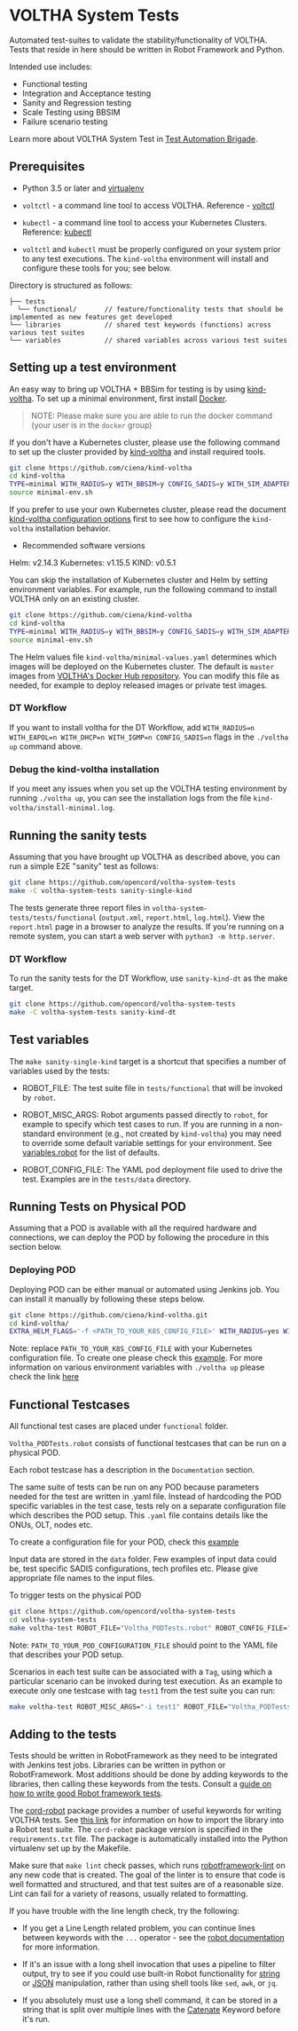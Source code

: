 # VOLTHA System Tests

Automated test-suites to validate the stability/functionality of VOLTHA. Tests
that reside in here should be written in Robot Framework and Python.

Intended use includes:

* Functional testing
* Integration and Acceptance testing
* Sanity and Regression testing
* Scale Testing using BBSIM
* Failure scenario testing

Learn more about VOLTHA System Test in [Test Automation
Brigade](https://drive.google.com/drive/u/1/folders/1BzyBoEURG2pVfyYBXnWUI30uy0FfdBHA).

## Prerequisites

* Python 3.5 or later and [virtualenv](https://virtualenv.pypa.io/en/latest/)

* `voltctl` - a command line tool to access VOLTHA. Reference -
  [voltctl](https://github.com/opencord/voltctl)

* `kubectl` - a command line tool to access your Kubernetes Clusters.
  Reference: [kubectl](https://kubernetes.io/docs/reference/kubectl/kubectl/)

* `voltctl` and `kubectl` must be properly configured on your system
  prior to any test executions.  The `kind-voltha` environment will install
  and configure these tools for you; see below.

Directory is structured as follows:

```
├── tests
  └── functional/       // feature/functionality tests that should be implemented as new features get developed
└── libraries           // shared test keywords (functions) across various test suites
└── variables           // shared variables across various test suites
```

## Setting up a test environment

An easy way to bring up VOLTHA + BBSim for testing is by using
[kind-voltha](https://github.com/ciena/kind-voltha).  To set
up a minimal environment, first install [Docker](https://docs.docker.com/install/).

> NOTE: Please make sure you are able to run the docker command (your user is
> in the `docker` group)

If you don't have a Kubernetes cluster, please use the following command to
set up the cluster provided by [kind-voltha](https://github.com/ciena/kind-voltha)
and install required tools.

```bash
git clone https://github.com/ciena/kind-voltha
cd kind-voltha
TYPE=minimal WITH_RADIUS=y WITH_BBSIM=y CONFIG_SADIS=y WITH_SIM_ADAPTERS=n ./voltha up
source minimal-env.sh
```

If you prefer to use your own Kubernetes cluster, please read the document
[kind-voltha configuration
options](https://github.com/ciena/kind-voltha#voltha-up-configuration-options)
first to see how to configure the `kind-voltha` installation behavior.

* Recommended software versions

Helm: v2.14.3
Kubernetes: v1.15.5
KIND: v0.5.1

You can skip the installation of Kubernetes cluster and Helm by setting
environment variables.  For example, run the following command to install
VOLTHA only on an existing cluster.

```bash
git clone https://github.com/ciena/kind-voltha
cd kind-voltha
TYPE=minimal WITH_RADIUS=y WITH_BBSIM=y CONFIG_SADIS=y WITH_SIM_ADAPTERS=n DEPLOY_K8S=n INSTALL_KUBECTL=n INSTALL_HELM=n ./voltha up
source minimal-env.sh
```

The Helm values file `kind-voltha/minimal-values.yaml` determines which images will be deployed on the
Kubernetes cluster.   The default is `master` images from [VOLTHA's Docker
Hub repository](https://hub.docker.com/u/voltha/).  You can modify this file as needed, for
example to deploy released images or private test images.

### DT Workflow
If you want to install voltha for the DT Workflow, add `WITH_RADIUS=n WITH_EAPOL=n WITH_DHCP=n WITH_IGMP=n CONFIG_SADIS=n` flags in the `./voltha up` command above.

### Debug the kind-voltha installation

If you meet any issues when you set up the VOLTHA testing environment by
running `./voltha up`, you can see the installation logs from the file `kind-voltha/install-minimal.log`.

## Running the sanity tests

Assuming that you have brought up VOLTHA as described above, you can run a simple E2E "sanity"
test as follows:

```bash
git clone https://github.com/opencord/voltha-system-tests
make -C voltha-system-tests sanity-single-kind
```

The tests generate three report files in
`voltha-system-tests/tests/functional` (`output.xml`, `report.html`, `log.html`).
View the `report.html` page in a browser to analyze the results.
If you're running on a remote system, you can start a web server with `python3
-m http.server`.

### DT Workflow
To run the sanity tests for the DT Workflow, use `sanity-kind-dt` as the make target.
```bash
git clone https://github.com/opencord/voltha-system-tests
make -C voltha-system-tests sanity-kind-dt
```

## Test variables

The `make sanity-single-kind` target is a shortcut that specifies a number of variables
used by the tests:

* ROBOT_FILE: The test suite file in `tests/functional` that will be invoked by `robot`.

* ROBOT_MISC_ARGS: Robot arguments passed directly to `robot`, for example to specify which test
cases to run.  If you are running in a non-standard environment (e.g., not created by `kind-voltha`)
you may need to override some default variable settings for your environment.
See [variables.robot](https://github.com/opencord/voltha-system-tests/blob/master/variables/variables.robot)
for the list of defaults.

* ROBOT_CONFIG_FILE: The YAML pod deployment file used to drive the test.  Examples are in the
`tests/data` directory.

## Running Tests on Physical POD

Assuming that a POD is available with all the required hardware and
connections, we can deploy the POD by following the procedure in this section
below.

### Deploying POD

Deploying POD can be either manual or automated using Jenkins job.
You can install it manually by following these steps below.

```bash
git clone https://github.com/ciena/kind-voltha.git
cd kind-voltha/
EXTRA_HELM_FLAGS='-f <PATH_TO_YOUR_K8S_CONFIG_FILE>' WITH_RADIUS=yes WITH_TP=yes DEPLOY_K8S=no INSTALL_KUBECTL=no INSTALL_HELM=no ./voltha up
```

Note: replace `PATH_TO_YOUR_K8S_CONFIG_FILE` with your Kubernetes configuration
file. To create one please check this
[example](https://github.com/opencord/pod-configs/blob/master/kubernetes-configs/voltha/flex-ocp-cord.yml).
For more information on various environment variables with `./voltha up` please
check the link
[here](https://github.com/ciena/kind-voltha/blob/master/README.md)

## Functional Testcases

All functional test cases are placed under `functional` folder.

`Voltha_PODTests.robot` consists of functional testcases that can be run on a
physical POD.

Each robot testcase has a description in the `Documentation` section.

The same suite of tests can be run on any POD because parameters needed for the
test are written in .yaml file. Instead of hardcoding the POD specific
variables in the test case, tests rely on a separate configuration file which
describes the POD setup. This `.yaml` file contains details like the ONUs, OLT,
nodes etc.

To create a configuration file for your POD, check this
[example](https://github.com/opencord/pod-configs/blob/master/deployment-configs/flex-ocp-cord.yaml)

Input data are stored in the `data` folder. Few examples of input data could
be, test specific SADIS configurations, tech profiles etc. Please give
appropriate file names to the input files.

To trigger tests on the physical POD

```bash
git clone https://github.com/opencord/voltha-system-tests
cd voltha-system-tests
make voltha-test ROBOT_FILE="Voltha_PODTests.robot" ROBOT_CONFIG_FILE="<PATH_TO_YOUR_POD_CONFIGURATION_FILE>"
```

Note: `PATH_TO_YOUR_POD_CONFIGURATION_FILE` should point to the YAML file that
describes your POD setup.

Scenarios in each test suite can be associated with a `Tag`, using which a
particular scenario can be invoked during test execution.  As an example to
execute only one testcase with tag `test1` from the test suite you can run:

```bash
make voltha-test ROBOT_MISC_ARGS="-i test1" ROBOT_FILE="Voltha_PODTests.robot" ROBOT_CONFIG_FILE="<PATH_TO_YOUR_POD_CONFIGURATION_FILE>"
```

## Adding to the tests


Tests should be written in RobotFramework as they need to be integrated with
Jenkins test jobs.  Libraries can be written in python or RobotFramework.
Most additions should be done by adding keywords to the libraries, then calling
these keywords from the tests.  Consult a [guide on how to write good Robot
framework
tests](https://github.com/robotframework/HowToWriteGoodTestCases/blob/master/HowToWriteGoodTestCases.rst).

The [cord-robot](https://pypi.org/project/cord-robot/) package provides a number of useful
keywords for writing VOLTHA tests.  See [this link](https://github.com/opencord/cord-tester/tree/master/cord-robot)
for information on how to import the library into a Robot test suite.  The `cord-robot`
package version is specified in the `requirements.txt` file.  The package is automatically
installed into the Python virtualenv set up by the Makefile.

Make sure that `make lint` check passes, which runs
[robotframework-lint](https://github.com/boakley/robotframework-lint) on any
new code that is created. The goal of the linter is to ensure that code is well
formatted and structured, and that test suites are of a reasonable size.  Lint
can fail for a variety of reasons, usually related to formatting.

If you have trouble with the line length check, try the following:

* If you get a Line Length related problem, you can continue lines between
  keywords with the `...` operator - see the [robot
  documentation](https://robotframework.org/robotframework/latest/RobotFrameworkUserGuide.html#dividing-test-data-to-several-rows)
  for more information.

* If it's an issue with a long shell invocation that uses a pipeline to filter
  output, try to see if you could use built-in Robot functionality for
  [string](https://robotframework.org/robotframework/latest/libraries/String.html)
  or
  [JSON](https://github.com/robotframework-thailand/robotframework-jsonlibrary)
  manipulation, rather than using shell tools like `sed`, `awk`, or `jq`.

* If you absolutely must use a long shell command, it can be stored in a string
  that is split over multiple lines with the
  [Catenate](https://robotframework.org/robotframework/latest/libraries/BuiltIn.html)
  Keyword before it's run.
